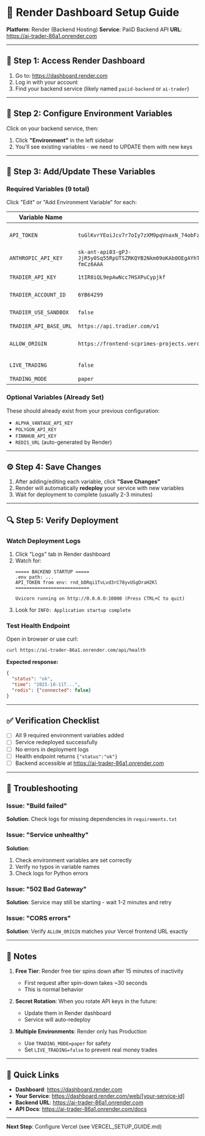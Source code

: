 # 🚀 Render Dashboard Setup Guide

**Platform**: Render (Backend Hosting)
**Service**: PaiiD Backend API
**URL**: https://ai-trader-86a1.onrender.com

---

## 📍 Step 1: Access Render Dashboard

1. Go to: https://dashboard.render.com
2. Log in with your account
3. Find your backend service (likely named `paiid-backend` or `ai-trader`)

---

## 🔧 Step 2: Configure Environment Variables

Click on your backend service, then:
1. Click **"Environment"** in the left sidebar
2. You'll see existing variables - we need to UPDATE them with new keys

---

## 🔐 Step 3: Add/Update These Variables

### Required Variables (9 total)

Click "Edit" or "Add Environment Variable" for each:

| Variable Name | Value | Notes |
|---------------|-------|-------|
| `API_TOKEN` | `tuGlKvrYEoiJcv7r7oIy7zXM9pqVnaxN_74obFz6lVo` | Frontend-backend authentication |
| `ANTHROPIC_API_KEY` | `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` | Claude AI (NEW KEY) |
| `TRADIER_API_KEY` | `1tIR8iQL9epAwNcc7HSXPuCypjkf` | Tradier broker (NEW KEY) |
| `TRADIER_ACCOUNT_ID` | `6YB64299` | Your Tradier account |
| `TRADIER_USE_SANDBOX` | `false` | Production mode |
| `TRADIER_API_BASE_URL` | `https://api.tradier.com/v1` | API endpoint |
| `ALLOW_ORIGIN` | `https://frontend-scprimes-projects.vercel.app` | CORS (frontend URL) |
| `LIVE_TRADING` | `false` | Paper trading mode (SAFE) |
| `TRADING_MODE` | `paper` | Paper mode |

### Optional Variables (Already Set)

These should already exist from your previous configuration:
- `ALPHA_VANTAGE_API_KEY`
- `POLYGON_API_KEY`
- `FINNHUB_API_KEY`
- `REDIS_URL` (auto-generated by Render)

---

## ⚙️ Step 4: Save Changes

1. After adding/editing each variable, click **"Save Changes"**
2. Render will automatically **redeploy** your service with new variables
3. Wait for deployment to complete (usually 2-3 minutes)

---

## 🔍 Step 5: Verify Deployment

### Watch Deployment Logs

1. Click "Logs" tab in Render dashboard
2. Watch for:
   ```
   ===== BACKEND STARTUP =====
   .env path: ...
   API_TOKEN from env: rnd_bDRqi1TvLvd3rC78yvUSgDraH2Kl
   ===========================

   Uvicorn running on http://0.0.0.0:10000 (Press CTRL+C to quit)
   ```
3. Look for `INFO: Application startup complete`

### Test Health Endpoint

Open in browser or use curl:
```bash
curl https://ai-trader-86a1.onrender.com/api/health
```

**Expected response:**
```json
{
  "status": "ok",
  "time": "2025-10-11T...",
  "redis": {"connected": false}
}
```

---

## ✅ Verification Checklist

- [ ] All 9 required environment variables added
- [ ] Service redeployed successfully
- [ ] No errors in deployment logs
- [ ] Health endpoint returns `{"status":"ok"}`
- [ ] Backend accessible at https://ai-trader-86a1.onrender.com

---

## 🐛 Troubleshooting

### Issue: "Build failed"
**Solution**: Check logs for missing dependencies in `requirements.txt`

### Issue: "Service unhealthy"
**Solution**:
1. Check environment variables are set correctly
2. Verify no typos in variable names
3. Check logs for Python errors

### Issue: "502 Bad Gateway"
**Solution**: Service may still be starting - wait 1-2 minutes and retry

### Issue: "CORS errors"
**Solution**: Verify `ALLOW_ORIGIN` matches your Vercel frontend URL exactly

---

## 📝 Notes

1. **Free Tier**: Render free tier spins down after 15 minutes of inactivity
   - First request after spin-down takes ~30 seconds
   - This is normal behavior

2. **Secret Rotation**: When you rotate API keys in the future:
   - Update them in Render dashboard
   - Service will auto-redeploy

3. **Multiple Environments**: Render only has Production
   - Use `TRADING_MODE=paper` for safety
   - Set `LIVE_TRADING=false` to prevent real money trades

---

## 🔗 Quick Links

- **Dashboard**: https://dashboard.render.com
- **Your Service**: https://dashboard.render.com/web/[your-service-id]
- **Backend URL**: https://ai-trader-86a1.onrender.com
- **API Docs**: https://ai-trader-86a1.onrender.com/docs

---

**Next Step**: Configure Vercel (see VERCEL_SETUP_GUIDE.md)
